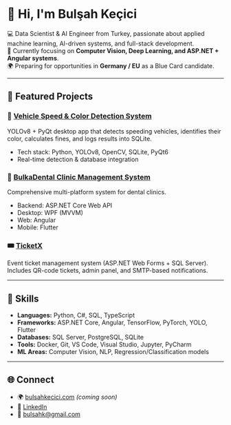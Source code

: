 # 👋 Hi, I'm Bulşah Keçici  

💻 Data Scientist & AI Engineer from Turkey, passionate about applied machine learning, AI-driven systems, and full-stack development.  
🎯 Currently focusing on **Computer Vision, Deep Learning, and ASP.NET + Angular systems**.  
🌍 Preparing for opportunities in **Germany / EU** as a Blue Card candidate.  

---

## 🚀 Featured Projects

### 🦾 [Vehicle Speed & Color Detection System](https://github.com/bulsahkecici/VehicleSpeedDetection)
YOLOv8 + PyQt desktop app that detects speeding vehicles, identifies their color, calculates fines, and logs results into SQLite.  
- Tech stack: Python, YOLOv8, OpenCV, SQLite, PyQt6  
- Real-time detection & database integration  

### 🦷 [BulkaDental Clinic Management System](https://github.com/bulsahkecici/BulkaDental)
Comprehensive multi-platform system for dental clinics.  
- Backend: ASP.NET Core Web API  
- Desktop: WPF (MVVM)  
- Web: Angular  
- Mobile: Flutter  

### 🎟️ [TicketX](https://github.com/bulsahkecici/TicketX)
Event ticket management system (ASP.NET Web Forms + SQL Server).  
Includes QR-code tickets, admin panel, and SMTP-based notifications.

---

## 🧠 Skills
- **Languages:** Python, C#, SQL, TypeScript  
- **Frameworks:** ASP.NET Core, Angular, TensorFlow, PyTorch, YOLO, Flutter  
- **Databases:** SQL Server, PostgreSQL, SQLite  
- **Tools:** Docker, Git, VS Code, Visual Studio, Jupyter, PyCharm  
- **ML Areas:** Computer Vision, NLP, Regression/Classification models  

---

## 🌐 Connect
- 🌍 [bulsahkecici.com](https://bulsahkecici.com) *(coming soon)*  
- 💼 [LinkedIn](https://www.linkedin.com/in/bulsahk)  
- 📧 bulsahk@gmail.com
